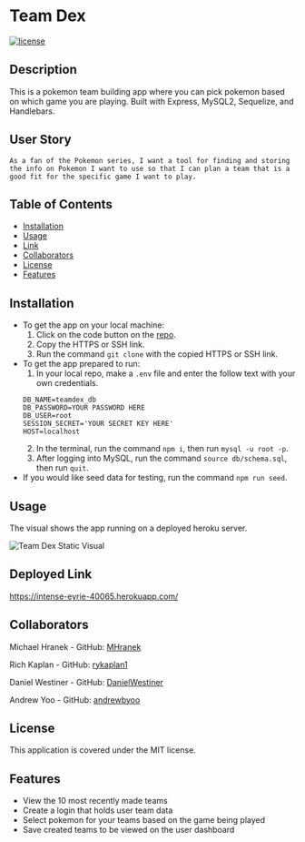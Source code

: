 # Team Dex
[![license](https://img.shields.io/badge/license-MIT-blue)](./LICENSE)
## Description
This is a pokemon team building app where you can pick pokemon based on which game you are playing. Built with Express, MySQL2, Sequelize, and Handlebars.

## User Story
```
As a fan of the Pokemon series, I want a tool for finding and storing the info on Pokemon I want to use so that I can plan a team that is a good fit for the specific game I want to play.
```

## Table of Contents
- [Installation](#installation)
- [Usage](#usage)
- [Link](#link)
- [Collaborators](#collaborators)
- [License](#license)
- [Features](#features)

## Installation
- To get the app on your local machine:
  1. Click on the code button on the [repo](https://github.com/MHranek/teamdex).
  2. Copy the HTTPS or SSH link.
  3. Run the command `git clone` with the copied HTTPS or SSH link.
- To get the app prepared to run:
  1. In your local repo, make a `.env` file and enter the follow text with your own credentials.
    ```
    DB_NAME=teamdex_db
    DB_PASSWORD=YOUR PASSWORD HERE
    DB_USER=root
    SESSION_SECRET='YOUR SECRET KEY HERE'
    HOST=localhost
    ```
  2. In the terminal, run the command `npm i`, then run `mysql -u root -p`.
  3. After logging into MySQL, run the command `source db/schema.sql`, then run `quit`.
- If you would like seed data for testing, run the command `npm run seed`.

## Usage
The visual shows the app running on a deployed heroku server.

![Team Dex Static Visual](./assets/teamdex-visual.png)

## Deployed Link
https://intense-eyrie-40065.herokuapp.com/

## Collaborators
Michael Hranek - GitHub: [MHranek](https://github.com/MHranek)

Rich Kaplan - GitHub: [rykaplan1](https://github.com/rykaplan1)

Daniel Westiner - GitHub: [DanielWestiner](https://github.com/DanielWestiner)

Andrew Yoo - GitHub: [andrewbyoo](https://github.com/andrewbyoo)

## License
This application is covered under the MIT license.

## Features
- View the 10 most recently made teams
- Create a login that holds user team data
- Select pokemon for your teams based on the game being played
- Save created teams to be viewed on the user dashboard
